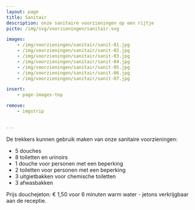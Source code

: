 ```yaml
---
layout: page
title: Sanitair
description: onze sanitaire voorzieningen op een rijtje
picto: /img/svg/voorzieningen/sanitair.svg

images:
    - /img/voorzieningen/sanitair/sanit-01.jpg
    - /img/voorzieningen/sanitair/sanit-02.jpg
    - /img/voorzieningen/sanitair/sanit-03.jpg
    - /img/voorzieningen/sanitair/sanit-04.jpg
    - /img/voorzieningen/sanitair/sanit-05.jpg
    - /img/voorzieningen/sanitair/sanit-06.jpg
    - /img/voorzieningen/sanitair/sanit-07.jpg

insert:
    - page-images-top

remove:
    - imgstrip
    

---
```


De trekkers kunnen gebruik maken van onze sanitaire voorzieningen:

* 5 douches
* 8 toiletten en urinoirs
* 1 douche voor personen met een beperking
* 2 toiletten voor personen met een beperking
* 3 uitgietbakken voor chemische toiletten
* 3 afwasbakken

Prijs douchejeton: € 1,50 voor 6 minuten warm water - jetons verkrijgbaar aan de receptie.
